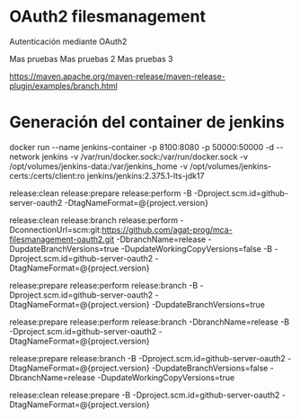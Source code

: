 # OAuth2 filesmanagement
Autenticación mediante OAuth2


Mas pruebas
Mas pruebas 2
Mas pruebas 3


https://maven.apache.org/maven-release/maven-release-plugin/examples/branch.html

# Generación del container de jenkins
docker run --name jenkins-container -p 8100:8080 -p 50000:50000 -d --network jenkins -v /var/run/docker.sock:/var/run/docker.sock -v /opt/volumes/jenkins-data:/var/jenkins_home -v /opt/volumes/jenkins-certs:/certs/client:ro jenkins/jenkins:2.375.1-lts-jdk17




release:clean release:prepare release:perform -B -Dproject.scm.id=github-server-oauth2 -DtagNameFormat=@{project.version}

release:clean release:branch release:perform -DconnectionUrl=scm:git:https://github.com/agat-prog/mca-filesmanagement-oauth2.git -DbranchName=release -DupdateBranchVersions=true -DupdateWorkingCopyVersions=false -B -Dproject.scm.id=github-server-oauth2 -DtagNameFormat=@{project.version}


release:prepare release:perform release:branch -B -Dproject.scm.id=github-server-oauth2 -DtagNameFormat=@{project.version} -DupdateBranchVersions=true


release:prepare release:perform release:branch -DbranchName=release  -B -Dproject.scm.id=github-server-oauth2 -DtagNameFormat=@{project.version}



release:prepare release:branch -B -Dproject.scm.id=github-server-oauth2 -DtagNameFormat=@{project.version} -DupdateBranchVersions=false -DbranchName=release  -DupdateWorkingCopyVersions=true

release:clean release:prepare  -B -Dproject.scm.id=github-server-oauth2 -DtagNameFormat=@{project.version}